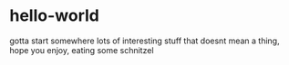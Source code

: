 # hello-world
gotta start somewhere
lots of interesting stuff that doesnt mean a thing, hope you enjoy, eating some schnitzel
